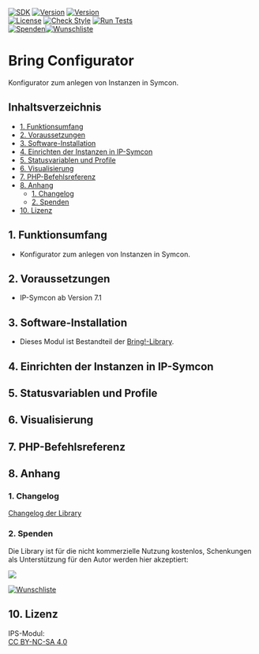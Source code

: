 [![SDK](https://img.shields.io/badge/Symcon-PHPModul-red.svg)](https://www.symcon.de/service/dokumentation/entwicklerbereich/sdk-tools/sdk-php/)
[![Version](https://img.shields.io/badge/Modul%20Version-1.10-blue.svg)]()
[![Version](https://img.shields.io/badge/Symcon%20Version-7.1%20%3E-green.svg)](https://www.symcon.de/de/service/dokumentation/installation/migrationen/v70-v71-q1-2024/)  
[![License](https://img.shields.io/badge/License-CC%20BY--NC--SA%204.0-green.svg)](https://creativecommons.org/licenses/by-nc-sa/4.0/)
[![Check Style](https://github.com/Nall-chan/bring-symcon/workflows/Check%20Style/badge.svg)](https://github.com/Nall-chan/bring-symcon/actions)
[![Run Tests](https://github.com/Nall-chan/bring-symcon/workflows/Run%20Tests/badge.svg)](https://github.com/Nall-chan/bring-symcon/actions)  
[![Spenden](https://www.paypalobjects.com/de_DE/DE/i/btn/btn_donate_SM.gif)](#2-spenden)[![Wunschliste](https://img.shields.io/badge/Wunschliste-Amazon-ff69fb.svg)](#2-spenden)  

# Bring Configurator  <!-- omit in toc -->
Konfigurator zum anlegen von Instanzen in Symcon.  

## Inhaltsverzeichnis  <!-- omit in toc -->

- [1. Funktionsumfang](#1-funktionsumfang)
- [2. Voraussetzungen](#2-voraussetzungen)
- [3. Software-Installation](#3-software-installation)
- [4. Einrichten der Instanzen in IP-Symcon](#4-einrichten-der-instanzen-in-ip-symcon)
- [5. Statusvariablen und Profile](#5-statusvariablen-und-profile)
- [6. Visualisierung](#6-visualisierung)
- [7. PHP-Befehlsreferenz](#7-php-befehlsreferenz)
- [8. Anhang](#8-anhang)
  - [1. Changelog](#1-changelog)
  - [2. Spenden](#2-spenden)
- [10. Lizenz](#10-lizenz)

## 1. Funktionsumfang

* Konfigurator zum anlegen von Instanzen in Symcon.

## 2. Voraussetzungen

* IP-Symcon ab Version 7.1

## 3. Software-Installation

* Dieses Modul ist Bestandteil der [Bring!-Library](../README.md#2-software-installation). 

## 4. Einrichten der Instanzen in IP-Symcon


## 5. Statusvariablen und Profile


## 6. Visualisierung


## 7. PHP-Befehlsreferenz


## 8. Anhang

### 1. Changelog

[Changelog der Library](../README.md#2-changelog)

### 2. Spenden

Die Library ist für die nicht kommerzielle Nutzung kostenlos, Schenkungen als Unterstützung für den Autor werden hier akzeptiert:  

<a href="https://www.paypal.com/donate?hosted_button_id=G2SLW2MEMQZH2" target="_blank"><img src="https://www.paypalobjects.com/de_DE/DE/i/btn/btn_donate_LG.gif" border="0" /></a>  

[![Wunschliste](https://img.shields.io/badge/Wunschliste-Amazon-ff69fb.svg)](https://www.amazon.de/hz/wishlist/ls/YU4AI9AQT9F?ref_=wl_share) 

## 10. Lizenz

  IPS-Modul:  
  [CC BY-NC-SA 4.0](https://creativecommons.org/licenses/by-nc-sa/4.0/)  
